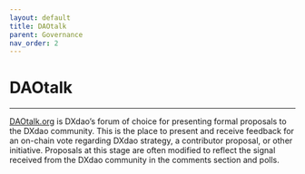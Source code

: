 ```yaml
---
layout: default
title: DAOtalk
parent: Governance
nav_order: 2
---
```


# DAOtalk

___

<a href="https://daotalk.org/c/dx-dao/15" target="_blank">DAOtalk.org</a> is DXdao’s forum of choice for presenting formal proposals to the DXdao community. This is the place to present and receive feedback for an on-chain vote regarding DXdao strategy, a contributor proposal, or other initiative. Proposals at this stage are often modified to reflect the signal received from the DXdao community in the comments section and polls.